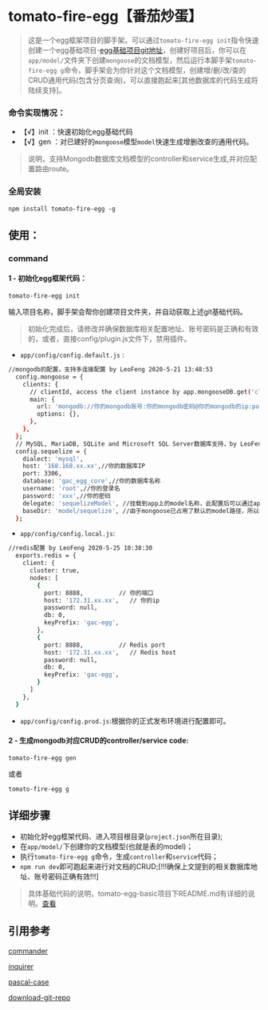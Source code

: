 
# tomato-fire-egg【番茄炒蛋】

> 这是一个egg框架项目的脚手架。可以通过`tomato-fire-egg init`指令快速创建一个egg基础项目-[egg基础项目git地址](https://github.com/LeoFengFromChina/tomato-egg-basic.git)，创建好项目后，你可以在`app/model/`文件夹下创建`mongoose`的文档模型，然后运行本脚手架`tomato-fire-egg g`命令，脚手架会为你针对这个文档模型，创建增/删/改/查的CRUD通用代码(包含分页查询)，可以直接跑起来[其他数据库的代码生成将陆续支持]。

### 命令实现情况：

- 【√】init ：快速初始化egg基础代码
- 【√】gen  ：对已建好的`mongoose`模型`model`快速生成增删改查的通用代码。

> 说明，支持Mongodb数据库文档模型的controller和service生成,并对应配置路由route。

### 全局安装

```
npm install tomato-fire-egg -g

```

## 使用：

### command

#### 1 - 初始化egg框架代码：

``` 
tomato-fire-egg init
``` 
输入项目名称，脚手架会帮你创建项目文件夹，并自动获取上述git基础代码。
> 初始化完成后，请修改并确保数据库相关配置地址、账号密码是正确和有效的，或者，直接config/plugin.js文件下，禁用插件。

- `app/config/config.default.js` :
```bash
//mongodb的配置，支持多连接配置 by LeoFeng 2020-5-21 13:48:53
  config.mongoose = {
    clients: {
      // clientId, access the client instance by app.mongooseDB.get('clientId')
      main: {
        url: 'mongodb://你的mongodb账号:你的mongodb密码@你的mongodb的ip:port/你的数据库名',
        options: {},
      },
    },
  };
  // MySQL, MariaDB, SQLite and Microsoft SQL Server数据库支持，by LeoFeng 2020-5-21 13:49:32
  config.sequelize = {
    dialect: 'mysql',
    host: '168.168.xx.xx',//你的数据库IP
    port: 3306,
    database: 'gac_egg_core',//你的数据库名称
    username: 'root',//你的登录名
    password: 'xxx',//你的密码
    delegate: 'sequelizeModel', //挂载到app上的model名称，此配置后可以通过app.sequelizeModel访问
    baseDir: 'model/sequelize', //由于mongoose已占用了默认的model路径，所以新增一个sequelize文件夹来存储
  };
``` 
- `app/config/config.local.js`:
```bash
//redis配置 by LeoFeng 2020-5-25 10:38:30
  exports.redis = {
    client: {
      cluster: true,
      nodes: [
        {
          port: 8888,          // 你的端口
          host: '172.31.xx.xx',   // 你的ip
          password: null,
          db: 0,
          keyPrefix: 'gac-egg',
        },
        {
          port: 8888,          // Redis port
          host: '172.31.xx.xx',   // Redis host
          password: null,
          db: 0,
          keyPrefix: 'gac-egg',
        }
      ]
    },
  }
``` 
- `app/config/config.prod.js`:根据你的正式发布环境进行配置即可。

#### 2 - 生成mongodb对应CRUD的controller/service code:
``` 
tomato-fire-egg gen
``` 
或者
``` 
tomato-fire-egg g
``` 

## 详细步骤
- 初始化好egg框架代码、进入项目根目录(`project.json`所在目录);
- 在`app/model/`下创建你的文档模型(也就是表的model)；
- 执行`tomato-fire-egg g`命令，生成`controller`和`service`代码；
- `npm run dev`即可跑起来进行对文档的CRUD;[!!!确保上文提到的相关数据库地址、账号密码正确有效!!!]

> 具体基础代码的说明，tomato-egg-basic项目下README.md有详细的说明。[查看](https://github.com/LeoFengFromChina/tomato-egg-basic.git)

## 引用参考
[commander](https://github.com/tj/commander.js/blob/HEAD/Readme_zh-CN.md)

[inquirer](https://github.com/SBoudrias/Inquirer.js#readme)

[pascal-case](https://www.npmjs.com/package/pascal-case)

[download-git-repo](https://www.npmjs.com/package/download-git-repo)